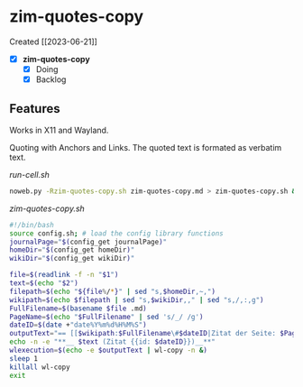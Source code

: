 # zim-quotes-copy
Created [[2023-06-21]]

- [x]  **zim-quotes-copy** 
    - [x] Doing
    - [x] Backlog

## Features

Works in X11 and Wayland.

Quoting with Anchors and Links. The quoted text is formated as verbatim text.

*run-cell.sh*
```bash
noweb.py -Rzim-quotes-copy.sh zim-quotes-copy.md > zim-quotes-copy.sh && echo 'fertig'
```


*zim-quotes-copy.sh*
```bash
#!/bin/bash
source config.sh; # load the config library functions
journalPage="$(config_get journalPage)"
homeDir="$(config_get homeDir)"
wikiDir="$(config_get wikiDir)"

file=$(readlink -f -n "$1")
text=$(echo "$2")
filepath=$(echo "${file%/*}" | sed "s,$homeDir,~,")
wikipath=$(echo $filepath | sed "s,$wikiDir,," | sed "s,/,:,g")
FullFilename=$(basename $file .md)
PageName=$(echo "$FullFilename" | sed 's/_/ /g')
dateID=$(date +"date%Y%m%d%H%M%S")
outputText="== [[$wikipath:$FullFilename\#$dateID|Zitat der Seite: $PageName]] ==\n ''$text''\n Vom $(date +"[[$journalPage:%Y:%m:%d|%Y-%m-%d]]")"
echo -n -e "**__ $text (Zitat {{id: $dateID}})__**"
wlexecution=$(echo -e $outputText | wl-copy -n &)
sleep 1
killall wl-copy
exit
```
